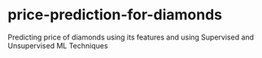 # price-prediction-for-diamonds
Predicting price of diamonds using its features and using Supervised and Unsupervised ML Techniques
